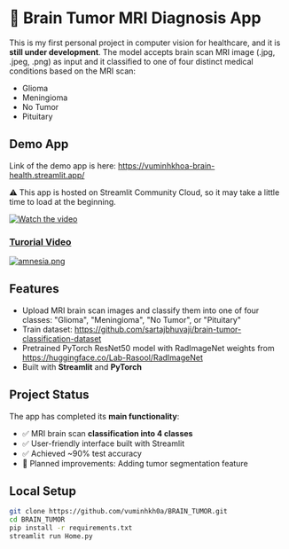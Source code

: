 # 🧠 Brain Tumor MRI Diagnosis App

This is my first personal project in computer vision for healthcare, and it is **still under development**.
The model accepts brain scan MRI image (.jpg, .jpeg, .png) as input and it classified to one of four distinct medical conditions based on the MRI scan: 
- Glioma  
- Meningioma
- No Tumor  
- Pituitary 

## Demo App

Link of the demo app is here: https://vuminhkhoa-brain-health.streamlit.app/

⚠️ This app is hosted on Streamlit Community Cloud, so it may take a little time to load at the beginning.

[![Watch the video](https://img.youtube.com/vi/NZRNdIJdrVk/maxresdefault.jpg)](https://youtu.be/NZRNdIJdrVk)
### [Turorial Video](https://youtu.be/NZRNdIJdrVk)


[![amnesia.png](https://img.youtube.com/vi/YOUTUBE_VIDEO_ID_HERE/0.jpg)](https://www.youtube.com/watch?v=NZRNdIJdrVk)


## Features

- Upload MRI brain scan images and classify them into one of four classes: "Glioma", "Meningioma", "No Tumor", or "Pituitary"
- Train dataset: https://github.com/sartajbhuvaji/brain-tumor-classification-dataset
- Pretrained PyTorch ResNet50 model with RadImageNet weights from https://huggingface.co/Lab-Rasool/RadImageNet
- Built with **Streamlit** and **PyTorch**

## Project Status

The app has completed its **main functionality**:  
- ✅ MRI brain scan **classification into 4 classes**
- ✅ User-friendly interface built with Streamlit  
- ✅ Achieved ~90% test accuracy  
- 🚧 Planned improvements: Adding tumor segmentation feature  

## Local Setup

```bash
git clone https://github.com/vuminhkh0a/BRAIN_TUMOR.git
cd BRAIN_TUMOR
pip install -r requirements.txt
streamlit run Home.py
```
